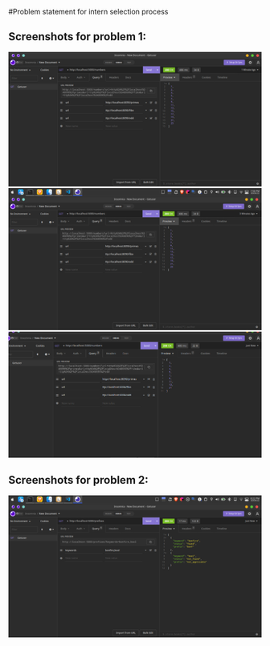 #Problem statement for intern selection process
## Screenshots for problem 1:
![Screenshot 1](Screenshot_20220930_195644.png)
![Screenshot 2](Screenshot_20220930_195806.png)
![Screenshot 3](Screenshot_20220930_195852.png)

## Screenshots for problem 2:
![Screenshot 1](Screenshot_20220930_202224.png)
